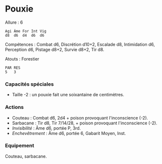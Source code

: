# Pouxie

Allure : 6

	Agi	Âme	For	Int	Vig
	d8	d6	d4	d6	d6

Compétences : Combat d6, Discrétion d10+2, Escalade d8, Intimidation d6,  Perception d6, Pistage d8+2, Survie d8+2, Tir d8.

Atouts : Forestier

	PAR	RES
	5	3

### Capacités spéciales
- Taille -2 : un pouxie fait une soixantaine de centimètres.

### Actions
- Couteau : Combat d6, 2d4 + poison provoquant l'inconscience (-2).
- Sarbacane : Tir d8, Tir 7/14/28,  + poison provoquant l'inconscience (-2).
- _Invisibilité_ : Âme d6, portée P, 3rd.
- _Enchevêtrement_ : Âme d6, portée 6, Gabarit Moyen, Inst.

### Equipement
Couteau, sarbacane.

